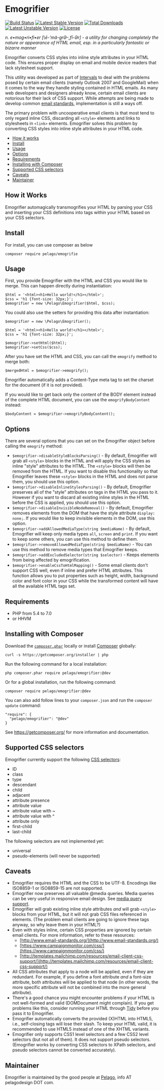 # Emogrifier

[![Build Status](https://travis-ci.org/jjriv/emogrifier.svg?branch=master)](https://travis-ci.org/jjriv/emogrifier)
[![Latest Stable Version](https://poser.pugx.org/pelago/emogrifier/v/stable.svg)](https://packagist.org/packages/pelago/emogrifier)
[![Total Downloads](https://poser.pugx.org/pelago/emogrifier/downloads.svg)](https://packagist.org/packages/pelago/emogrifier)
[![Latest Unstable Version](https://poser.pugx.org/pelago/emogrifier/v/unstable.svg)](https://packagist.org/packages/pelago/emogrifier)
[![License](https://poser.pugx.org/pelago/emogrifier/license.svg)](https://packagist.org/packages/pelago/emogrifier)

_n. e•mog•ri•fi•er [\ē-'mä-grƏ-,fī-Ər\] - a utility for changing completely the
nature or appearance of HTML email, esp. in a particularly fantastic or bizarre
manner_

Emogrifier converts CSS styles into inline style attributes in your HTML code.
This ensures proper display on email and mobile device readers that lack
stylesheet support.

This utility was developed as part of [Intervals](http://www.myintervals.com/)
to deal with the problems posed by certain email clients (namely Outlook 2007
and GoogleMail) when it comes to the way they handle styling contained in HTML
emails. As many web developers and designers already know, certain email
clients are notorious for their lack of CSS support. While attempts are being
made to develop common [email standards](http://www.email-standards.org/),
implementation is still a ways off.

The primary problem with uncooperative email clients is that most tend to only
regard inline CSS, discarding all `<style>` elements and links to stylesheets
in `<link>` elements. Emogrifier solves this problem by converting CSS styles
into inline style attributes in your HTML code.

- [How it works](#how-it-works)
- [Install](#install)
- [Usage](#usage)
- [Options](#options)
- [Requirements](#requirements)
- [Installing with Composer](#installing-with-composer)
- [Supported CSS selectors](#supported-css-selectors)
- [Caveats](#caveats)
- [Maintainer](#maintainer)


## How it Works

Emogrifier automagically transmogrifies your HTML by parsing your CSS and
inserting your CSS definitions into tags within your HTML based on your CSS
selectors.


## Install

For install, you can use composer as below
```
composer require pelago/emogrifie
```


## Usage

First, you provide Emogrifier with the HTML and CSS you would like to merge.
This can happen directly during instantiation:

    $html = '<html><h1>Hello world!</h1></html>';
    $css = 'h1 {font-size: 32px;}';
    $emogrifier = new \Pelago\Emogrifier($html, $css);

You could also use the setters for providing this data after instantiation:

    $emogrifier = new \Pelago\Emogrifier();

    $html = '<html><h1>Hello world!</h1></html>';
    $css = 'h1 {font-size: 32px;}';

    $emogrifier->setHtml($html);
    $emogrifier->setCss($css);

After you have set the HTML and CSS, you can call the `emogrify` method to
merge both:

    $mergedHtml = $emogrifier->emogrify();

Emogrifier automatically adds a Content-Type meta tag to set the charset for
the document (if it is not provided).

If you would like to get back only the content of the BODY element instead of
the complete HTML document, you can use the `emogrifyBodyContent` instead:

    $bodyContent = $emogrifier->emogrifyBodyContent();


## Options

There are several options that you can set on the Emogrifier object before
calling the `emogrify` method:

* `$emogrifier->disableStyleBlocksParsing()` - By default, Emogrifier will grab
  all `<style>` blocks in the HTML and will apply the CSS styles as inline
  "style" attributes to the HTML. The `<style>` blocks will then be removed
  from the HTML. If you want to disable this functionality so that Emogrifier
  leaves these `<style>` blocks in the HTML and does not parse them, you should
  use this option.
* `$emogrifier->disableInlineStylesParsing()` - By default, Emogrifier
  preserves all of the "style" attributes on tags in the HTML you pass to it.
  However if you want to discard all existing inline styles in the HTML before
  the CSS is applied, you should use this option.
* `$emogrifier->disableInvisibleNodeRemoval()` - By default, Emogrifier removes
  elements from the DOM that have the style attribute `display: none;`.  If
  you would like to keep invisible elements in the DOM, use this option.
* `$emogrifier->addAllowedMediaType(string $mediaName)` - By default, Emogrifier
  will keep only media types `all`, `screen` and `print`. If you want to keep
  some others, you can use this method to define them.
* `$emogrifier->removeAllowedMediaType(string $mediaName)` - You can use this
  method to remove media types that Emogrifier keeps.
* `$emogrifier->addExcludedSelector(string $selector)` - Keeps elements from
  being affected by emogrification.
* `$emogrifier->enableCssToHtmlMapping()` - Some email clients don't support CSS
  well, even if inline and prefer HTML attributes. This function allows you to
  put properties such as height, width, background color and font color in your
  CSS while the transformed content will have all the available HTML tags set.


## Requirements

* PHP from 5.4 to 7.0
* or HHVM


## Installing with Composer

Download the [`composer.phar`](https://getcomposer.org/composer.phar) locally
or install [Composer](https://getcomposer.org/) globally:

    curl -s https://getcomposer.org/installer | php

Run the following command for a local installation:

    php composer.phar require pelago/emogrifier:@dev

Or for a global installation, run the following command:

    composer require pelago/emogrifier:@dev

You can also add follow lines to your `composer.json` and run the
`composer update` command:

    "require": {
      "pelago/emogrifier": "@dev"
    }

See https://getcomposer.org/ for more information and documentation.


## Supported CSS selectors

Emogrifier currently support the following
[CSS selectors](http://www.w3.org/TR/CSS2/selector.html):

 * ID
 * class
 * type
 * descendant
 * child
 * adjacent
 * attribute presence
 * attribute value
 * attribute value with ~
 * attribute value with ^
 * attribute only
 * first-child
 * last-child

The following selectors are not implemented yet:

 * universal
 * pseudo-elements (will never be supported)


## Caveats

* Emogrifier requires the HTML and the CSS to be UTF-8. Encodings like
  ISO8859-1 or ISO8859-15 are not supported.
* Emogrifier now preserves all valuable @media queries. Media queries
  can be very useful in responsive email design. See
  [media query support](https://litmus.com/help/email-clients/media-query-support/).
* Emogrifier will grab existing inline style attributes _and_ will
  grab `<style>` blocks from your HTML, but it will not grab CSS files
  referenced in <link> elements. (The problem email clients are going to ignore
  these tags anyway, so why leave them in your HTML?)
* Even with styles inline, certain CSS properties are ignored by certain email
  clients. For more information, refer to these resources:
    * [http://www.email-standards.org/](http://www.email-standards.org/)
    * [https://www.campaignmonitor.com/css/](https://www.campaignmonitor.com/css/)
    * [http://templates.mailchimp.com/resources/email-client-css-support/](http://templates.mailchimp.com/resources/email-client-css-support/)
* All CSS attributes that apply to a node will be applied, even if they are
  redundant. For example, if you define a font attribute _and_ a font-size
  attribute, both attributes will be applied to that node (in other words, the
  more specific attribute will not be combined into the more general
  attribute).
* There's a good chance you might encounter problems if your HTML is not
  well-formed and valid (DOMDocument might complain). If you get problems like
  this, consider running your HTML through
  [Tidy](http://php.net/manual/en/book.tidy.php) before you pass it to
  Emogrifier.
* Emogrifier automatically converts the provided (X)HTML into HTML5, i.e.,
  self-closing tags will lose their slash. To keep your HTML valid, it is
  recommended to use HTML5 instead of one of the XHTML variants.
* Emogrifier only supports CSS1 level selectors and a few CSS2 level selectors
  (but not all of them). It does not support pseudo selectors. (Emogrifier
  works by converting CSS selectors to XPath selectors, and pseudo selectors
  cannot be converted accurately).


## Maintainer

Emogrifier is maintained by the good people at
[Pelago](http://www.pelagodesign.com/), info AT pelagodesign DOT com.

